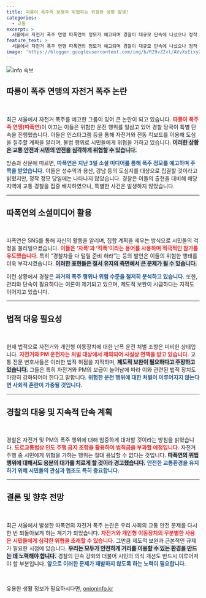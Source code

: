 ```yaml
---
title: 따릉이 폭주족 보행자 위협하는 위험한 상황 발생!
categories:
  - 교통
excerpt: >
  서울에서 자전거 폭주 연맹 따폭연의 정모가 예고되며 경찰이 대규모 단속에 나섰으나 정작 이들은 나타나지 않았다. SNS를 통한 위험한 행동 경고, 법의 사각지대에서의 난폭 운전에 대한 논의가 뜨거워지고 있다.
feature_text: >
  서울에서 자전거 폭주 연맹 따폭연의 정모가 예고되며 경찰이 대규모 단속에 나섰으나 정작 이들은 나타나지 않았다. SNS를 통한 위험한 행동 경고, 법의 사각지대에서의 난폭 운전에 대한 논의가 뜨거워지고 있다.
image: 'https://blogger.googleusercontent.com/img/b/R29vZ2xl/AVvXsEixyZcFfHzMRdzZMjFBmAUKJYCLCGyLL1o632UiGVXcaFdKo_bkvkuCioo0uUKlGfBVcT3P84aROyZIXSBEx3Aw5nCQ3pTgDom1WDC4m8eifvWiAmWEEVb4x6G_l8C0QH225ldMjyaFvpxGEBGNO37VmDTDMHGhJPq73UglMfDca1-0aw/s1600/blogspot.png'
---
```


<p><img src="https://blogger.googleusercontent.com/img/b/R29vZ2xl/AVvXsEixyZcFfHzMRdzZMjFBmAUKJYCLCGyLL1o632UiGVXcaFdKo_bkvkuCioo0uUKlGfBVcT3P84aROyZIXSBEx3Aw5nCQ3pTgDom1WDC4m8eifvWiAmWEEVb4x6G_l8C0QH225ldMjyaFvpxGEBGNO37VmDTDMHGhJPq73UglMfDca1-0aw/s1600/blogspot.png" alt="info 속보" /></p>

<h2 data-ke-size="size26">따릉이 폭주 연맹의 자전거 폭주 논란</h2>

<p data-ke-size="size16">&nbsp;</p>

<p>최근 서울에서 자전거 폭주를 예고한 그룹이 있어 큰 논란이 되고 있습니다. <b><span style="color: #ee2323;">따릉이 폭주족 연맹(따폭연)</span></b>이 이끄는 이들은 위험한 운전 행위를 일삼고 있어 경찰 당국이 특별 단속을 진행했습니다. 이들은 인스타그램 등을 통해 자전거와 전동 킥보드를 이용해 도심을 질주할 계획을 알리며, 불법 행위로 시민들에게 위협을 가하고 있습니다. <b><span style="background-color: #21538527;">이러한 상황은 교통 안전과 시민의 안전을 심각하게 위협할 수 있습니다.</span></b> </p>

<p>방송과 신문에 따르면, <b><span style="color: #1a5490;">따폭연은 지난 3일 소셜 미디어를 통해 폭주 정모를 예고하며 주목을 받았습니다.</span></b> 이들은 성수역과 용산, 강남 등의 도심지를 대상으로 집결할 것이라고 밝혔지만, 정작 정모 당일에는 나타나지 않았습니다. 경찰은 이들의 출현을 대비해 해당 지역에 교통 경찰을 집중 배치하였으나, 특별한 사건은 발생하지 않았습니다. </p>

<hr />

<h2 data-ke-size="size26">따폭연의 소셜미디어 활용</h2>

<p data-ke-size="size16">&nbsp;</p>

<p>따폭연은 SNS를 통해 자신의 활동을 알리며, 집합 계획을 세우는 방식으로 시민들의 걱정을 불러일으켰습니다. <b><span style="color: #ee2323;">이들은 ‘자폭’과 ‘킥폭’이라는 용어를 사용하며 적극적인 참가를 유도했습니다.</span></b> 특히 “경찰차들 다 털릴 준비 하라”는 등의 발언은 이들의 위험한 행태를 더욱 부각시켰습니다. <b><span style="background-color: #21538527;">이러한 표현들은 질서 유지의 측면에서 큰 문제가 될 수 있습니다.</span></b> </p>

<p>이런 상황에서 경찰은 <b><span style="color: #1a5490;">과거의 폭주 행위나 위험 수준을 철저히 분석하고 있습니다.</span></b> 또한, 관리와 단속이 필요하다는 여론이 제기되고 있으며, 제도적 보완이 시급하다는 지적도 이어지고 있습니다.</p>

<hr />

<h2 data-ke-size="size26">법적 대응 필요성</h2>

<p data-ke-size="size16">&nbsp;</p>

<p>현재 법적으로 자전거와 개인형 이동장치에 대한 난폭 운전 처벌 조항은 미비한 상태입니다. <b><span style="color: #ee2323;">자전거와 PM 운전자는 처벌 대상에서 제외되어 사실상 면책을 받고 있습니다.</span></b> 교통 전문 변호사들은 이러한 법적 허점을 지적하며, <b><span style="background-color: #21538527;">제도적 보완이 필요하다고 주장하고 있습니다.</span></b> 그들은 특히 자전거와 PM의 보급이 늘어남에 따라 이와 관련된 법적 장치도 마땅히 강화되어야 한다고 말합니다. <b><span style="color: #1a5490;">위험한 운전 행위에 대한 처벌이 이루어지지 않는다면 사회적 혼란이 가중될 것입니다.</span></b></p>

<hr />

<h2 data-ke-size="size26">경찰의 대응 및 지속적 단속 계획</h2>

<p data-ke-size="size16">&nbsp;</p>

<p>경찰은 자전거 및 PM의 폭주 행위에 대해 엄중하게 대처할 것이라는 방침을 밝혔습니다. <b><span style="color: #ee2323;">도로교통법상 인도 주행 금지 조항을 활용하여 범칙금을 부과할 예정입니다.</span></b> 자전거 주행 중 시민에게 위협을 가하는 행위는 절대 용납할 수 없다는 것입니다. <b><span style="background-color: #21538527;">따폭연의 위법 행위에 대해서도 응분의 대가를 치르게 할 것이라 경고했습니다.</span></b> <b><span style="color: #1a5490;">안전한 교통환경을 유지하기 위해 시민들의 관심과 협조도 특히 중요합니다.</span></b></p>

<hr />

<h2 data-ke-size="size26">결론 및 향후 전망</h2>

<p data-ke-size="size16">&nbsp;</p>

<p>최근 서울에서 발생한 따폭연의 자전거 폭주 논란은 우리 사회의 교통 안전 문제를 다시 한 번 되돌아보게 하는 계기가 되었습니다. <b><span style="color: #ee2323;">자전거와 개인형 이동장치의 무분별한 사용은 시민들에게 심각한 위협을 초래할 수 있습니다.</span></b> 그만큼 제도적 보완과 근본적인 규제가 필요한 시점에 있습니다. <b><span style="background-color: #21538527;">우리는 모두가 안전하게 거리를 이용할 수 있는 환경을 만드는 데 노력해야 합니다.</span></b> 경찰의 단속 강화와 더불어 시민의 의식 개선도 반드시 이루어져야 할 부분입니다. <b><span style="color: #1a5490;">앞으로 이러한 문제가 재발하지 않도록 하는 노력이 필요합니다.</span></b></p>

<p data-ke-size="size16">&nbsp;</p>
유용한 생활 정보가 필요하시다면, <a href="https://onioninfo.kr" rel="dofollow">onioninfo.kr</a>


